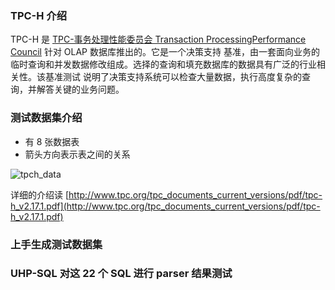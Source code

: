 ### TPC-H 介绍

TPC-H 是 [TPC-事务处理性能委员会 Transaction ProcessingPerformance Council](http://tpc.org) 针对 OLAP 数据库推出的。它是一个决策支持
基准，由一套面向业务的临时查询和并发数据修改组成。选择的查询和填充数据库的数据具有广泛的行业相关性。该基准测试
说明了决策支持系统可以检查大量数据，执行高度复杂的查询，并解答关键的业务问题。

### 测试数据集介绍

- 有 8 张数据表
- 箭头方向表示表之间的关系

![tpch_data](../figures/tpch.png)

详细的介绍读 [http://www.tpc.org/tpc_documents_current_versions/pdf/tpc-h_v2.17.1.pdf](http://www.tpc.org/tpc_documents_current_versions/pdf/tpc-h_v2.17.1.pdf)

### 上手生成测试数据集



### UHP-SQL 对这 22 个 SQL 进行 parser 结果测试

